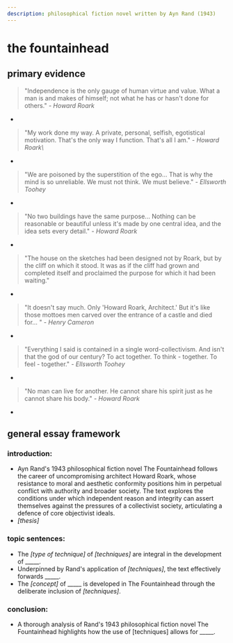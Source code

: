 ```yaml
---
description: philosophical fiction novel written by Ayn Rand (1943)
---
```


# the fountainhead

## primary evidence

> "Independence is the only gauge of human virtue and value. What a man is and makes of himself; not what he has or hasn't done for others." _- Howard Roark_

*

> "My work done my way. A private, personal, selfish, egotistical motivation. That's the only way I function. That's all I am."   _- Howard Roark\\_

*

> "We are poisoned by the superstition of the ego… That is why the mind is so unreliable. We must not think. We must believe."   _- Ellsworth Toohey_

*

> "No two buildings have the same purpose... Nothing can be reasonable or beautiful unless it's made by one central idea, and the idea sets every detail."   _- Howard Roark_

*

> "The house on the sketches had been designed not by Roark, but by the cliff on which it stood. It was as if the cliff had grown and completed itself and proclaimed the purpose for which it had been waiting."

*

> "It doesn't say much. Only 'Howard Roark, Architect.' But it's like those mottoes men carved over the entrance of a castle and died for… "   _- Henry Cameron_

*

> "Everything I said is contained in a single word-collectivism. And isn't that the god of our century? To act together. To think - together. To feel - together."   _- Ellsworth Toohey_

*

> "No man can live for another. He cannot share his spirit just as he cannot share his body."   _- Howard Roark_

*

## general essay framework

### introduction:

* Ayn Rand's 1943 philosophical fiction novel The Fountainhead follows the career of uncompromising architect Howard Roark, whose resistance to moral and aesthetic conformity positions him in perpetual conflict with authority and broader society. The text explores the conditions under which independent reason and integrity can assert themselves against the pressures of a collectivist society, articulating a defence of core objectivist ideals.
* _\[thesis]_

### topic sentences:

* The _\[type of technique]_ of _\[techniques]_ are integral in the development of \_\_\_\_\_.
* Underpinned by Rand's application of _\[techniques]_, the text effectively forwards \_\_\_\_\_.
* The _\[concept]_ of \_\_\_\_\_  is developed in The Fountainhead through the deliberate inclusion of _\[techniques]_.

### conclusion:

* A thorough analysis of Rand's 1943 philosophical fiction novel The Fountainhead highlights how the use of \[techniques] allows for \_\_\_\_\_.
